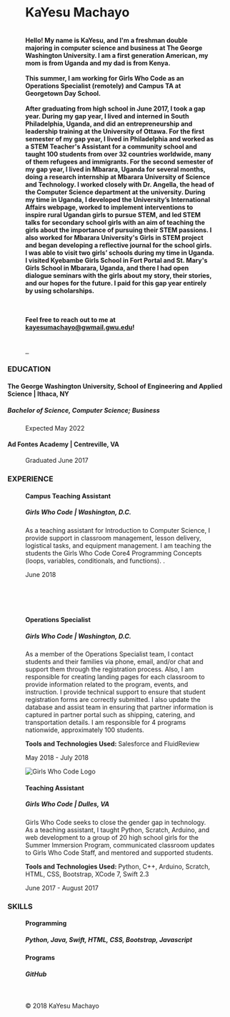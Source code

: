 

<div class="jumbotron">
<div class="row">
<figure class="col-sm-1"> </figure>
<figure class= "col-sm-4">
<br> <br>
<h1>KaYesu Machayo</h1>
<h4><br>
Hello! My name is KaYesu, and I'm a freshman double majoring in computer science and 
business at The George Washington University.  I am a first generation American, my mom is from Uganda and my dad is from Kenya.
<br><br>
This summer, I am working for Girls Who Code as an Operations Specialist (remotely) and Campus TA at Georgetown Day School.
<br><br>
After graduating from high school in June 2017, I took a gap year. During my gap year, I lived and interned in South Philadelphia, Uganda, and did an entrepreneurship and leadership training at the University of Ottawa. For the first semester of my gap year, I lived in Philadelphia and worked as a STEM Teacher's Assistant for a community school and taught 100 students from over 32 countries worldwide, many of them refugees and immigrants. For the second semester of my gap year, I lived in Mbarara, Uganda for several months, doing a research internship at Mbarara University of Science and Technology. I worked closely with Dr. Angella, the head of the Computer Science department at the university. During my time in Uganda, I developed the University’s International Affairs webpage, worked to implement interventions to inspire rural Ugandan girls to pursue STEM, and led STEM talks for secondary school girls with an aim of teaching the girls about the importance of pursuing their STEM passions. I also worked for Mbarara University's Girls in STEM project and began developing a reflective journal for the school girls. I was able to visit two girls’ schools during my time in Uganda. I visited Kyebambe Girls School in Fort Portal and St. Mary's Girls School in Mbarara, Uganda, and there I had open dialogue seminars with the girls about my story, their stories, and our hopes for the future.
I paid for this gap year entirely by using scholarships. 

<br><br>
Feel free to reach out to me at kayesumachayo@gwmail.gwu.edu!
</h4>
<br>
<div class="socials">
<a href="mailto:kayesumachayo@gwmail.gwu.edu" target="_blank"><span class="fa fa-envelope-o"></span>
&nbsp;
<a href="www.linkedin.com/in/kayesumachayo" target="_blank"><span class="fa fa-linkedin"></span></a>
&nbsp;
<a href="https://github.com/KaYesuMachayo" target = "_blank"><span class="fa fa-github"></span></a>
&nbsp;
<a href="https://www.instagram.com/kayesu1999/" target = "_blank"><span class="fa fa-camera-retro"></span></a>
</div>
</figure>
</div>
</div>

<!-- RESUME -->
<section id="education" class="container-fluid">
<div class="row">
<h3><strong>EDUCATION</strong></h3>
</div>
<div class="row">


<h4><strong>The George Washington University, School of Engineering and Applied Science</strong> | Ithaca, NY</h4>
<h5>Bachelor of Science, Computer Science; Business</h5>


</figure>
<figure class="col-sm-2">
<p>Expected May 2022</p>
</figure>
</div>
<div class="row">

<h4><strong>Ad Fontes Academy</strong> | Centreville, VA</h4>
</figure>
<figure class="col-sm-2">
<p>Graduated June 2017</p>
</figure>
</div>
</section>

<section class="container-fluid" id="experience">
<div class="row">
<h3><strong>EXPERIENCE</strong></h3>
</div>
<div class="row">

</figure>
<figure class="col-sm-7">
<h4><strong>Campus Teaching Assistant</strong></h4>
<h5>Girls Who Code | Washington, D.C.</h5>
<p>As a teaching assistant for Introduction to Computer Science, I provide support in classroom management, lesson delivery, logistical tasks, and equipment management. I am teaching the students the Girls Who Code Core4 Programming Concepts (loops, variables, conditionals, and functions).
.</p>
</figure>
<figure class="col-sm-2">
<p>June 2018</p>
</figure>
</div>
<div class="row">
<figure class="col-sm-3">
<br>
<br>
<br>

<h4><strong>Operations Specialist </strong></h4>
<h5>Girls Who Code | Washington, D.C.</h5>
<p> As a member of the Operations Specialist team, I contact students and their families via phone, email, and/or chat and support them through the registration process. Also, I am responsible for creating landing pages for each classroom to provide information related to the program, events, and instruction. I provide technical support to ensure that student registration forms are correctly submitted. I also update the database and assist team in ensuring that partner information is captured in partner portal such as shipping, catering, and transportation details. I am responsible for 4 programs nationwide, approximately 100 students.
</p>
<p><strong>Tools and Technologies Used: </strong> Salesforce and FluidReview
</p>
</figure>
<figure class="col-sm-2">
<p>May 2018 - July 2018</p>
</figure>
</div>
<div class="row">



<figure class="col-sm-3">
<img id="gwclogo" src="assets/gwclogo.png" alt="Girls Who Code Logo"/>
</figure>
<figure class="col-sm-7">
<h4><strong>Teaching Assistant</strong></h4>
<h5>Girls Who Code | Dulles, VA</h5>
<p>Girls Who Code seeks to close the gender gap in technology. As a teaching assistant, I taught Python, Scratch, Arduino,
and web development to a group of 20 high school girls for the Summer Immersion Program, communicated classroom
updates to Girls Who Code Staff, and mentored and supported students. </p>
<p><strong>Tools and Technologies Used: </strong> Python, C++, Arduino, Scratch,
HTML, CSS, Bootstrap, XCode 7, Swift 2.3</p>
</figure>
<figure class="col-sm-2">
<p>June 2017 - August 2017</p>
</figure>
</div>





<section class="container-fluid" id="skills">
<div class="row">
<h3><strong>SKILLS</strong></h3>
</div>
<div class="row">
<figure class="col-sm-3">
<h4><strong>Programming</strong></h4>
</figure>
<figure class="col-sm-7">
<h5>Python, Java, Swift, HTML, CSS, Bootstrap,
 Javascript</h5>
</figure>
</div>
<div class="row">
<figure class="col-sm-3">
<h4><strong>Programs</strong></h4>
</figure>
<figure class="col-sm-7">
<h5>GitHub</h5>
</figure>
</div>
<div class="row">
<figure class="col-sm-3">



<footer class="footer">
<br>
<p>&copy; 2018 KaYesu Machayo</p>
</footer>
</body>
</html>
